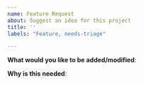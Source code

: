 ```yaml
---
name: Feature Request
about: Suggest an idea for this project
title: ''
labels: "Feature, needs-triage"

---
```


<!-- Please only use this template for submitting enhancement requests -->
<!-- Note, lacking of information will delay the handling of issue
     See our github issue handling flow here:
     https://github.com/emqx/emqx/blob/master/.github/ISSUE_TEMPLATE/asserts/issue-handling.png
-->


**What would you like to be added/modified**:

**Why is this needed**:
